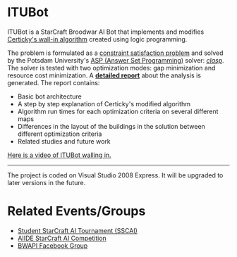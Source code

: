 ITUBot
======

ITUBot is a StarCraft Broodwar AI Bot that implements and modifies [Certicky's wall-in algorithm](http://arxiv.org/abs/1306.4460) created using logic programming.

The problem is formulated as a [constraint satisfaction problem](http://en.wikipedia.org/wiki/Constraint_satisfaction_problem) and solved by the Potsdam University's [ASP (Answer Set Programming)](http://en.wikipedia.org/wiki/Answer_set_programming) solver: [*clasp*](http://www.cs.uni-potsdam.de/clasp/). The solver is tested with two optimization modes: gap minimization and resource cost minimization. A [**detailed report**](https://www.dropbox.com/s/l5rgp5jtbnww03e/Walling%20in%20at%20StarCraft.pdf) about the analysis is generated. The report contains:
 - Basic bot architecture
 - A step by step explanation of Certicky's modified algorithm
 - Algorithm run times for each optimization criteria on several different maps
 - Differences in the layout of the buildings in the solution between different optimization criteria
 - Related studies and future work


[Here is a video of ITUBot walling in.](http://www.youtube.com/watch?v=WdhIv_yxIbM)

-------------

The project is coded on Visual Studio 2008 Express. It will be upgraded to later versions in the future.

Related Events/Groups
=======

 - [Student StarCraft AI Tournament (SSCAI)](http://www.sscaitournament.com/)
 - [AIIDE StarCraft AI Competition](http://webdocs.cs.ualberta.ca/~cdavid/starcraftaicomp/index.shtml)
 - [BWAPI Facebook Group](https://www.facebook.com/groups/bwapi/)
